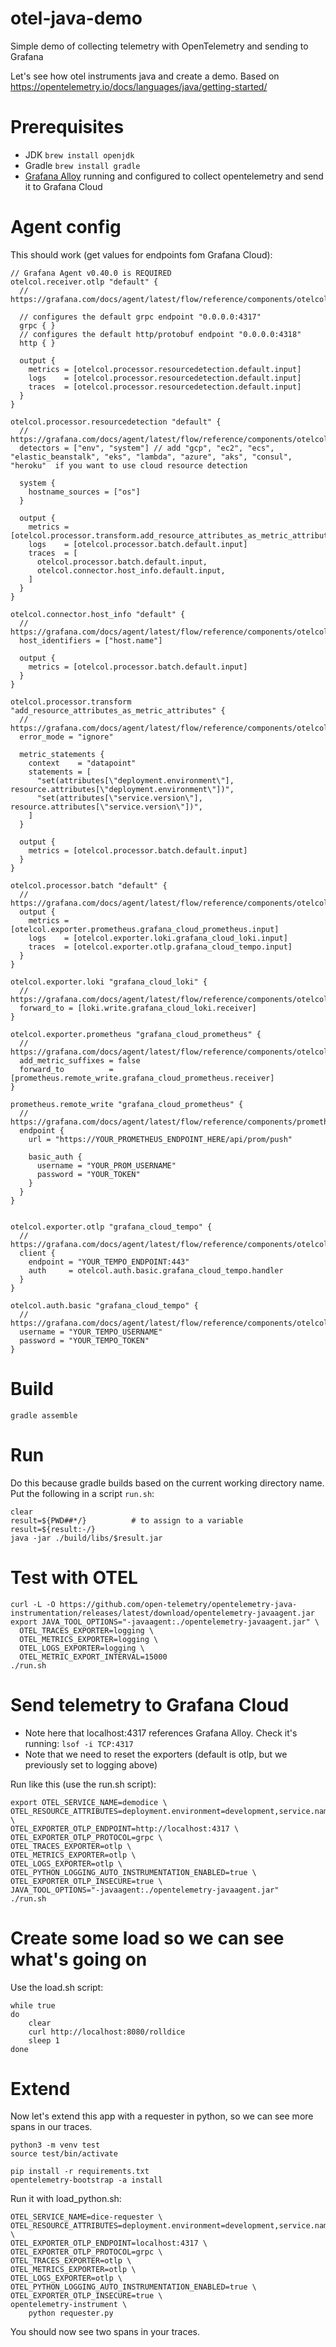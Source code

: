 # otel-java-demo

Simple demo of collecting telemetry with OpenTelemetry and sending to Grafana

Let's see how otel instruments java and create a demo.
Based on https://opentelemetry.io/docs/languages/java/getting-started/

# Prerequisites

* JDK `brew install openjdk`
* Gradle `brew install gradle`
* [Grafana Alloy](https://grafana.com/oss/alloy-opentelemetry-collector/) running and configured to collect opentelemetry and send it to Grafana Cloud

# Agent config

This should work (get values for endpoints fom Grafana Cloud):

	// Grafana Agent v0.40.0 is REQUIRED
	otelcol.receiver.otlp "default" {
	  // https://grafana.com/docs/agent/latest/flow/reference/components/otelcol.receiver.otlp/

	  // configures the default grpc endpoint "0.0.0.0:4317"
	  grpc { }
	  // configures the default http/protobuf endpoint "0.0.0.0:4318"
	  http { }

	  output {
	    metrics = [otelcol.processor.resourcedetection.default.input]
	    logs    = [otelcol.processor.resourcedetection.default.input]
	    traces  = [otelcol.processor.resourcedetection.default.input]
	  }
	}

	otelcol.processor.resourcedetection "default" {
	  // https://grafana.com/docs/agent/latest/flow/reference/components/otelcol.processor.resourcedetection/
	  detectors = ["env", "system"] // add "gcp", "ec2", "ecs", "elastic_beanstalk", "eks", "lambda", "azure", "aks", "consul", "heroku"  if you want to use cloud resource detection

	  system {
	    hostname_sources = ["os"]
	  }

	  output {
	    metrics = [otelcol.processor.transform.add_resource_attributes_as_metric_attributes.input]
	    logs    = [otelcol.processor.batch.default.input]
	    traces  = [
	      otelcol.processor.batch.default.input,
	      otelcol.connector.host_info.default.input,
	    ]
	  }
	}

	otelcol.connector.host_info "default" {
	  // https://grafana.com/docs/agent/latest/flow/reference/components/otelcol.connector.host_info/
	  host_identifiers = ["host.name"]

	  output {
	    metrics = [otelcol.processor.batch.default.input]
	  }
	}

	otelcol.processor.transform "add_resource_attributes_as_metric_attributes" {
	  // https://grafana.com/docs/agent/latest/flow/reference/components/otelcol.processor.transform/
	  error_mode = "ignore"

	  metric_statements {
	    context    = "datapoint"
	    statements = [
	      "set(attributes[\"deployment.environment\"], resource.attributes[\"deployment.environment\"])",
	      "set(attributes[\"service.version\"], resource.attributes[\"service.version\"])",
	    ]
	  }

	  output {
	    metrics = [otelcol.processor.batch.default.input]
	  }
	}

	otelcol.processor.batch "default" {
	  // https://grafana.com/docs/agent/latest/flow/reference/components/otelcol.processor.batch/
	  output {
	    metrics = [otelcol.exporter.prometheus.grafana_cloud_prometheus.input]
	    logs    = [otelcol.exporter.loki.grafana_cloud_loki.input]
	    traces  = [otelcol.exporter.otlp.grafana_cloud_tempo.input]
	  }
	}

	otelcol.exporter.loki "grafana_cloud_loki" {
	  // https://grafana.com/docs/agent/latest/flow/reference/components/otelcol.exporter.loki/
	  forward_to = [loki.write.grafana_cloud_loki.receiver]
	}

	otelcol.exporter.prometheus "grafana_cloud_prometheus" {
	  // https://grafana.com/docs/agent/latest/flow/reference/components/otelcol.exporter.prometheus/
	  add_metric_suffixes = false
	  forward_to          = [prometheus.remote_write.grafana_cloud_prometheus.receiver]
	}

	prometheus.remote_write "grafana_cloud_prometheus" {
	  // https://grafana.com/docs/agent/latest/flow/reference/components/prometheus.remote_write/
	  endpoint {
	    url = "https://YOUR_PROMETHEUS_ENDPOINT_HERE/api/prom/push"

	    basic_auth {
	      username = "YOUR_PROM_USERNAME"
	      password = "YOUR_TOKEN"
	    }
	  }
	}


	otelcol.exporter.otlp "grafana_cloud_tempo" {
	  // https://grafana.com/docs/agent/latest/flow/reference/components/otelcol.exporter.otlp/
	  client {
	    endpoint = "YOUR_TEMPO_ENDPOINT:443"
	    auth     = otelcol.auth.basic.grafana_cloud_tempo.handler
	  }
	}

	otelcol.auth.basic "grafana_cloud_tempo" {
	  // https://grafana.com/docs/agent/latest/flow/reference/components/otelcol.auth.basic/
	  username = "YOUR_TEMPO_USERNAME"
	  password = "YOUR_TEMPO_TOKEN"
	}  


# Build

    gradle assemble

# Run

Do this because gradle builds based on the current working directory name. Put the following in a script `run.sh`:

    clear
    result=${PWD##*/}          # to assign to a variable
    result=${result:-/}  
    java -jar ./build/libs/$result.jar

# Test with OTEL

    curl -L -O https://github.com/open-telemetry/opentelemetry-java-instrumentation/releases/latest/download/opentelemetry-javaagent.jar
    export JAVA_TOOL_OPTIONS="-javaagent:./opentelemetry-javaagent.jar" \
      OTEL_TRACES_EXPORTER=logging \
      OTEL_METRICS_EXPORTER=logging \
      OTEL_LOGS_EXPORTER=logging \
      OTEL_METRIC_EXPORT_INTERVAL=15000
    ./run.sh


# Send telemetry to Grafana Cloud

* Note here that localhost:4317 references Grafana Alloy. Check it's running: `lsof -i TCP:4317`
* Note that we need to reset the exporters (default is otlp, but we previously set to logging above)

Run like this (use the run.sh script):

	export OTEL_SERVICE_NAME=demodice \
	OTEL_RESOURCE_ATTRIBUTES=deployment.environment=development,service.name=demodice,service.instance.id=98606 \
	OTEL_EXPORTER_OTLP_ENDPOINT=http://localhost:4317 \
	OTEL_EXPORTER_OTLP_PROTOCOL=grpc \
	OTEL_TRACES_EXPORTER=otlp \
	OTEL_METRICS_EXPORTER=otlp \
	OTEL_LOGS_EXPORTER=otlp \
	OTEL_PYTHON_LOGGING_AUTO_INSTRUMENTATION_ENABLED=true \
	OTEL_EXPORTER_OTLP_INSECURE=true \
	JAVA_TOOL_OPTIONS="-javaagent:./opentelemetry-javaagent.jar"
	./run.sh

# Create some load so we can see what's going on

Use the load.sh script:

	while true
	do
		clear
		curl http://localhost:8080/rolldice
		sleep 1
	done

# Extend

Now let's extend this app with a requester in python, so we can see more spans in our traces.

	python3 -m venv test
	source test/bin/activate

	pip install -r requirements.txt
	opentelemetry-bootstrap -a install

Run it with load_python.sh:

	OTEL_SERVICE_NAME=dice-requester \
	OTEL_RESOURCE_ATTRIBUTES=deployment.environment=development,service.name=kafka_test,service.instance.id=consumer \
	OTEL_EXPORTER_OTLP_ENDPOINT=localhost:4317 \
	OTEL_EXPORTER_OTLP_PROTOCOL=grpc \
	OTEL_TRACES_EXPORTER=otlp \
	OTEL_METRICS_EXPORTER=otlp \
	OTEL_LOGS_EXPORTER=otlp \
	OTEL_PYTHON_LOGGING_AUTO_INSTRUMENTATION_ENABLED=true \
	OTEL_EXPORTER_OTLP_INSECURE=true \
	opentelemetry-instrument \
	    python requester.py

You should now see two spans in your traces.